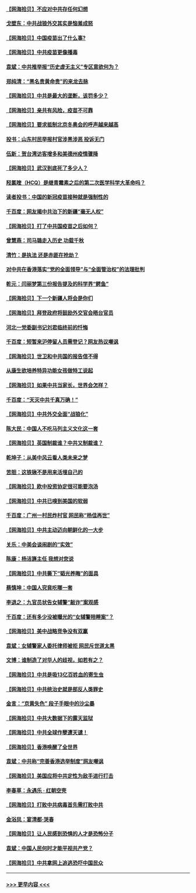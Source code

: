#### [【网海拾贝】不应对中共存任何幻想](../pages/nsc993/n12881460.md?t=04161601) 
#### [戈壁东：中共战狼外交其实是恼羞成怒](../pages/nsc993/n12880392.md?t=04161601) 
#### [【网海拾贝】中国疫苗出了什么事?](../pages/nsc993/n12879124.md?t=04161601) 
#### [【网海拾贝】中共疫苗更像播毒](../pages/nsc993/n12876631.md?t=04161601) 
#### [袁斌：中共推举报“历史虚无主义”专区意欲何为？](../pages/nsc993/n12876530.md?t=04161601) 
#### [郑纯清：“黑名贵黄命贵”的来龙去脉](../pages/nsc993/n12875589.md?t=04161601) 
#### [【网海拾贝】中共是最大的垄断，该罚多少？](../pages/nsc993/n12874006.md?t=04161601) 
#### [【网海拾贝】亲共有风险，疫苗不可靠](../pages/nsc993/n12872224.md?t=04161601) 
#### [【网海拾贝】要求抵制北京冬奥会的呼声越来越高](../pages/nsc993/n12868962.md?t=04161601) 
#### [投书：山东村民举报村官涉黑涉恶 投诉无门](../pages/nsc993/n12869726.md?t=04161601) 
#### [伍新：贺台湾访客增多和美德州疫情骤降](../pages/nsc993/n12865651.md?t=04161601) 
#### [【网海拾贝】武汉到底死了多少人？](../pages/nsc993/n12863707.md?t=04161601) 
#### [羟氯喹（HCQ）是继青霉素之后的第二次医学科学大革命吗？](../pages/nsc993/n12638564.md?t=04161601) 
#### [读者投书：中国的新冠疫苗接种就是强制性的](../pages/nsc993/n12859932.md?t=04161601) 
#### [千百度：网友揭中共治下的新疆“毫无人权”](../pages/nsc993/n12858385.md?t=04161601) 
#### [【网海拾贝】打了中共国疫苗之后如何？](../pages/nsc993/n12857866.md?t=04161601) 
#### [曾慧燕：司马璐走入历史 功载千秋](../pages/nsc993/n12856996.md?t=04161601) 
#### [清竹：是执法 还是赤匪在抢劫？](../pages/nsc993/n12856952.md?t=04161601) 
#### [对中共在香港落实“党的全面领导”与“全面管治权”的法理批判](../pages/nsc993/n12856929.md?t=04161601) 
#### [乾元：闫丽梦第三份报告提及的科学界“鳄鱼”](../pages/nsc993/n12855985.md?t=04161601) 
#### [【网海拾贝】下一个新疆人将会是你们](../pages/nsc993/n12855864.md?t=04161601) 
#### [【网海拾贝】拜登政府将鼓励外交官会晤台官员](../pages/nsc993/n12853615.md?t=04161601) 
#### [河北一党委副书记刘君临终前的忏悔](../pages/nsc993/n12849420.md?t=04161601) 
#### [千百度：短暂来沪停留人员需登记？网友热议嘲讽](../pages/nsc993/n12853497.md?t=04161601) 
#### [【网海拾贝】世卫和中共国的报告信不得](../pages/nsc993/n12850902.md?t=04161601) 
#### [从康生欲培养特异功能女孩做特工说起](../pages/nsc993/n12849289.md?t=04161601) 
#### [【网海拾贝】如果中共当家长，世界会怎样？](../pages/nsc993/n12848436.md?t=04161601) 
#### [千百度：“天灭中共千真万确！”](../pages/nsc993/n12845659.md?t=04161601) 
#### [【网海拾贝】中共外交全面“战狼化”](../pages/nsc993/n12845607.md?t=04161601) 
#### [陈大民：中国人不吃马列主义文化这一套](../pages/nsc993/n12842496.md?t=04161601) 
#### [【网海拾贝】英国制裁谁？中共又制裁谁？](../pages/nsc993/n12840909.md?t=04161601) 
#### [乾坤子：从美中风云看人类未来之梦](../pages/nsc993/n12840590.md?t=04161601) 
#### [苦胆：这铁锹不是用来活埋自己的](../pages/nsc993/n12839512.md?t=04161601) 
#### [【网海拾贝】欧中投资协定很可能要泡汤](../pages/nsc993/n12835122.md?t=04161601) 
#### [【网海拾贝】中共已嗅到美国的软弱](../pages/nsc993/n12832411.md?t=04161601) 
#### [千百度：广州一村民炸村官 网民称“杨佳再世”](../pages/nsc993/n12832380.md?t=04161601) 
#### [【网海拾贝】中共主动迈向朝鲜化的一大步](../pages/nsc993/n12829887.md?t=04161601) 
#### [关乐：中美会谈闹剧的“实效”](../pages/nsc993/n12826698.md?t=04161601) 
#### [陈康：杨洁篪主任  我想对您说](../pages/nsc993/n12826609.md?t=04161601) 
#### [【网海拾贝】中共撕下“韬光养晦”的面具](../pages/nsc993/n12826459.md?t=04161601) 
#### [蔡慎坤：中国人究竟吃哪一套](../pages/nsc993/n12826010.md?t=04161601) 
#### [李退之：九官员状告女辅警“敲诈”案观感](../pages/nsc993/n12823984.md?t=04161601) 
#### [千百度：还有多少没被曝光的“女辅警陪睡案”？](../pages/nsc993/n12822136.md?t=04161601) 
#### [【网海拾贝】美中战略竞争没有双赢](../pages/nsc993/n12822105.md?t=04161601) 
#### [袁斌：女辅警家人委托律师被拒 网民斥世道太黑](../pages/nsc993/n12822004.md?t=04161601) 
#### [文博：谁制造了对华人的歧视，如若有之？](../pages/nsc993/n12821635.md?t=04161601) 
#### [【网海拾贝】中共是吸13亿百姓血的寄生虫](../pages/nsc993/n12819191.md?t=04161601) 
#### [【网海拾贝】中共统治史就是部反人类罪史](../pages/nsc993/n12816738.md?t=04161601) 
#### [金言：“京黄失色” 段子手眼中的沙尘暴](../pages/nsc993/n12815700.md?t=04161601) 
#### [【网海拾贝】中共大数据下的露天监狱](../pages/nsc993/n12811075.md?t=04161601) 
#### [【网海拾贝】中共全球作孽遭天谴！](../pages/nsc993/n12810258.md?t=04161601) 
#### [【网海拾贝】香港唤醒了全世界](../pages/nsc993/n12809100.md?t=04161601) 
#### [袁斌：中共称“完善香港选举制度”网友嘲讽](../pages/nsc993/n12808994.md?t=04161601) 
#### [【网海拾贝】美国应将中共定性为敌手进行打击](../pages/nsc993/n12806870.md?t=04161601) 
#### [李春草：永遇乐 · 红朝空壳](../pages/nsc993/n12805365.md?t=04161601) 
#### [【网海拾贝】打败中共病毒首先需打败中共](../pages/nsc993/n12803930.md?t=04161601) 
#### [金浴凤：宴清都‧哭春](../pages/nsc993/n12801601.md?t=04161601) 
#### [【网海拾贝】让人民感到恐惧的人才是恐怖分子](../pages/nsc993/n12799347.md?t=04161601) 
#### [袁斌：中国人民何时才能平视共产党？](../pages/nsc993/n12799306.md?t=04161601) 
#### [【网海拾贝】中共拿网上追逃恐吓中国民众](../pages/nsc993/n12796905.md?t=04161601) 

----
#### [ >>> 更早内容 <<< ](../indexes/nsc993-earlier.md)
